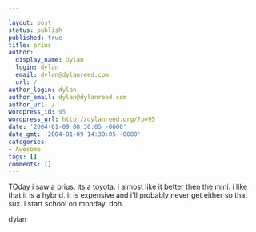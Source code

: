 ```yaml
---

layout: post
status: publish
published: true
title: prius
author:
  display_name: Dylan
  login: dylan
  email: dylan@dylanreed.com
  url: /
author_login: dylan
author_email: dylan@dylanreed.com
author_url: /
wordpress_id: 95
wordpress_url: http://dylanreed.org/?p=95
date: '2004-01-09 08:30:05 -0600'
date_gmt: '2004-01-09 14:30:05 -0600'
categories:
- Awesome
tags: []
comments: []
---
```


TOday i saw a prius, its a toyota. i almost like it better then the mini. i like that it is a hybrid. it is expensive and i'll probably never get either so that sux. i start school on monday. doh.

dylan
